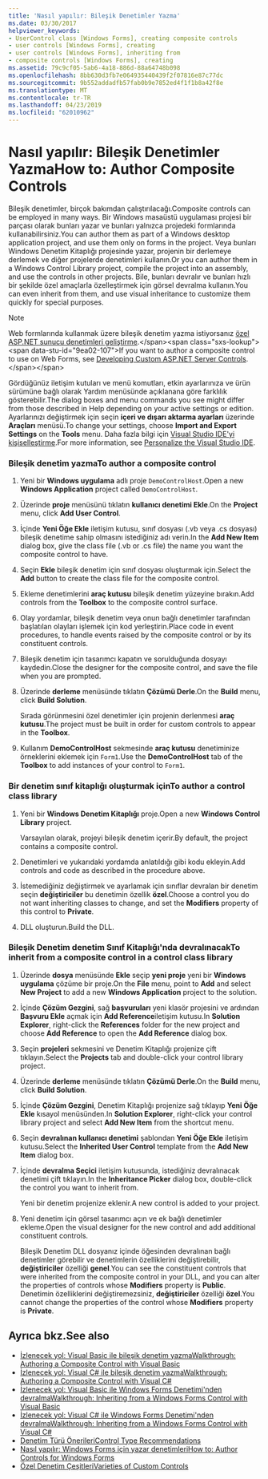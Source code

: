 ```yaml
---
title: 'Nasıl yapılır: Bileşik Denetimler Yazma'
ms.date: 03/30/2017
helpviewer_keywords:
- UserControl class [Windows Forms], creating composite controls
- user controls [Windows Forms], creating
- user controls [Windows Forms], inheriting from
- composite controls [Windows Forms], creating
ms.assetid: 79c9cf05-5ab6-4a18-886d-88a64748b098
ms.openlocfilehash: 8bb630d3fb7e064935440439f2f07816e87c77dc
ms.sourcegitcommit: 9b552addadfb57fab0b9e7852ed4f1f1b8a42f8e
ms.translationtype: MT
ms.contentlocale: tr-TR
ms.lasthandoff: 04/23/2019
ms.locfileid: "62010962"
---
```

# <a name="how-to-author-composite-controls"></a><span data-ttu-id="9ea02-102">Nasıl yapılır: Bileşik Denetimler Yazma</span><span class="sxs-lookup"><span data-stu-id="9ea02-102">How to: Author Composite Controls</span></span>
<span data-ttu-id="9ea02-103">Bileşik denetimler, birçok bakımdan çalıştırılacağı.</span><span class="sxs-lookup"><span data-stu-id="9ea02-103">Composite controls can be employed in many ways.</span></span> <span data-ttu-id="9ea02-104">Bir Windows masaüstü uygulaması projesi bir parçası olarak bunları yazar ve bunları yalnızca projedeki formlarında kullanabilirsiniz.</span><span class="sxs-lookup"><span data-stu-id="9ea02-104">You can author them as part of a Windows desktop application project, and use them only on forms in the project.</span></span> <span data-ttu-id="9ea02-105">Veya bunları Windows Denetim Kitaplığı projesinde yazar, projenin bir derlemeye derlemek ve diğer projelerde denetimleri kullanın.</span><span class="sxs-lookup"><span data-stu-id="9ea02-105">Or you can author them in a Windows Control Library project, compile the project into an assembly, and use the controls in other projects.</span></span> <span data-ttu-id="9ea02-106">Bile, bunları devralır ve bunları hızlı bir şekilde özel amaçlarla özelleştirmek için görsel devralma kullanın.</span><span class="sxs-lookup"><span data-stu-id="9ea02-106">You can even inherit from them, and use visual inheritance to customize them quickly for special purposes.</span></span>  
  
> [!NOTE]
>  <span data-ttu-id="9ea02-107">Web formlarında kullanmak üzere bileşik denetim yazma istiyorsanız [özel ASP.NET sunucu denetimleri geliştirme](https://docs.microsoft.com/previous-versions/aspnet/zt27tfhy(v=vs.100)).</span><span class="sxs-lookup"><span data-stu-id="9ea02-107">If you want to author a composite control to use on Web Forms, see [Developing Custom ASP.NET Server Controls](https://docs.microsoft.com/previous-versions/aspnet/zt27tfhy(v=vs.100)).</span></span>  
>   
>  <span data-ttu-id="9ea02-108">Gördüğünüz iletişim kutuları ve menü komutları, etkin ayarlarınıza ve ürün sürümüne bağlı olarak Yardım menüsünde açıklanana göre farklılık gösterebilir.</span><span class="sxs-lookup"><span data-stu-id="9ea02-108">The dialog boxes and menu commands you see might differ from those described in Help depending on your active settings or edition.</span></span> <span data-ttu-id="9ea02-109">Ayarlarınızı değiştirmek için seçin **içeri ve dışarı aktarma ayarları** üzerinde **Araçları** menüsü.</span><span class="sxs-lookup"><span data-stu-id="9ea02-109">To change your settings, choose **Import and Export Settings** on the **Tools** menu.</span></span> <span data-ttu-id="9ea02-110">Daha fazla bilgi için [Visual Studio IDE'yi kişiselleştirme](/visualstudio/ide/personalizing-the-visual-studio-ide).</span><span class="sxs-lookup"><span data-stu-id="9ea02-110">For more information, see [Personalize the Visual Studio IDE](/visualstudio/ide/personalizing-the-visual-studio-ide).</span></span>  
  
### <a name="to-author-a-composite-control"></a><span data-ttu-id="9ea02-111">Bileşik denetim yazma</span><span class="sxs-lookup"><span data-stu-id="9ea02-111">To author a composite control</span></span>  
  
1. <span data-ttu-id="9ea02-112">Yeni bir **Windows uygulama** adlı proje `DemoControlHost`.</span><span class="sxs-lookup"><span data-stu-id="9ea02-112">Open a new **Windows Application** project called `DemoControlHost`.</span></span>  
  
2. <span data-ttu-id="9ea02-113">Üzerinde **proje** menüsünü tıklatın **kullanıcı denetimi Ekle**.</span><span class="sxs-lookup"><span data-stu-id="9ea02-113">On the **Project** menu, click **Add User Control**.</span></span>  
  
3. <span data-ttu-id="9ea02-114">İçinde **Yeni Öğe Ekle** iletişim kutusu, sınıf dosyası (.vb veya .cs dosyası) bileşik denetime sahip olmasını istediğiniz adı verin.</span><span class="sxs-lookup"><span data-stu-id="9ea02-114">In the **Add New Item** dialog box, give the class file (.vb or .cs file) the name you want the composite control to have.</span></span>  
  
4. <span data-ttu-id="9ea02-115">Seçin **Ekle** bileşik denetim için sınıf dosyası oluşturmak için.</span><span class="sxs-lookup"><span data-stu-id="9ea02-115">Select the **Add** button to create the class file for the composite control.</span></span>  
  
5. <span data-ttu-id="9ea02-116">Ekleme denetimlerini **araç kutusu** bileşik denetim yüzeyine bırakın.</span><span class="sxs-lookup"><span data-stu-id="9ea02-116">Add controls from the **Toolbox** to the composite control surface.</span></span>  
  
6. <span data-ttu-id="9ea02-117">Olay yordamlar, bileşik denetim veya onun bağlı denetimler tarafından başlatılan olayları işlemek için kod yerleştirin.</span><span class="sxs-lookup"><span data-stu-id="9ea02-117">Place code in event procedures, to handle events raised by the composite control or by its constituent controls.</span></span>  
  
7. <span data-ttu-id="9ea02-118">Bileşik denetim için tasarımcı kapatın ve sorulduğunda dosyayı kaydedin.</span><span class="sxs-lookup"><span data-stu-id="9ea02-118">Close the designer for the composite control, and save the file when you are prompted.</span></span>  
  
8. <span data-ttu-id="9ea02-119">Üzerinde **derleme** menüsünde tıklatın **Çözümü Derle**.</span><span class="sxs-lookup"><span data-stu-id="9ea02-119">On the **Build** menu, click **Build Solution**.</span></span>  
  
     <span data-ttu-id="9ea02-120">Sırada görünmesini özel denetimler için projenin derlenmesi **araç kutusu**.</span><span class="sxs-lookup"><span data-stu-id="9ea02-120">The project must be built in order for custom controls to appear in the **Toolbox**.</span></span>  
  
9. <span data-ttu-id="9ea02-121">Kullanım **DemoControlHost** sekmesinde **araç kutusu** denetiminize örneklerini eklemek için `Form1`.</span><span class="sxs-lookup"><span data-stu-id="9ea02-121">Use the **DemoControlHost** tab of the **Toolbox** to add instances of your control to `Form1`.</span></span>  
  
### <a name="to-author-a-control-class-library"></a><span data-ttu-id="9ea02-122">Bir denetim sınıf kitaplığı oluşturmak için</span><span class="sxs-lookup"><span data-stu-id="9ea02-122">To author a control class library</span></span>  
  
1. <span data-ttu-id="9ea02-123">Yeni bir **Windows Denetim Kitaplığı** proje.</span><span class="sxs-lookup"><span data-stu-id="9ea02-123">Open a new **Windows Control Library** project.</span></span>  
  
     <span data-ttu-id="9ea02-124">Varsayılan olarak, projeyi bileşik denetim içerir.</span><span class="sxs-lookup"><span data-stu-id="9ea02-124">By default, the project contains a composite control.</span></span>  
  
2. <span data-ttu-id="9ea02-125">Denetimleri ve yukarıdaki yordamda anlatıldığı gibi kodu ekleyin.</span><span class="sxs-lookup"><span data-stu-id="9ea02-125">Add controls and code as described in the procedure above.</span></span>  
  
3. <span data-ttu-id="9ea02-126">İstemediğiniz değiştirmek ve ayarlamak için sınıflar devralan bir denetim seçin **değiştiriciler** bu denetimin özellik **özel**.</span><span class="sxs-lookup"><span data-stu-id="9ea02-126">Choose a control you do not want inheriting classes to change, and set the **Modifiers** property of this control to **Private**.</span></span>  
  
4. <span data-ttu-id="9ea02-127">DLL oluşturun.</span><span class="sxs-lookup"><span data-stu-id="9ea02-127">Build the DLL.</span></span>  
  
### <a name="to-inherit-from-a-composite-control-in-a-control-class-library"></a><span data-ttu-id="9ea02-128">Bileşik Denetim denetim Sınıf Kitaplığı'nda devralınacak</span><span class="sxs-lookup"><span data-stu-id="9ea02-128">To inherit from a composite control in a control class library</span></span>  
  
1. <span data-ttu-id="9ea02-129">Üzerinde **dosya** menüsünde **Ekle** seçip **yeni proje** yeni bir **Windows uygulama** çözüme bir proje.</span><span class="sxs-lookup"><span data-stu-id="9ea02-129">On the **File** menu, point to **Add** and select **New Project** to add a new **Windows Application** project to the solution.</span></span>  
  
2. <span data-ttu-id="9ea02-130">İçinde **Çözüm Gezgini**, sağ **başvuruları** yeni klasör projesini ve ardından **Başvuru Ekle** açmak için **Add Reference**iletişim kutusu.</span><span class="sxs-lookup"><span data-stu-id="9ea02-130">In **Solution Explorer**, right-click the **References** folder for the new project and choose **Add Reference** to open the **Add Reference** dialog box.</span></span>  
  
3. <span data-ttu-id="9ea02-131">Seçin **projeleri** sekmesini ve Denetim Kitaplığı projenize çift tıklayın.</span><span class="sxs-lookup"><span data-stu-id="9ea02-131">Select the **Projects** tab and double-click your control library project.</span></span>  
  
4. <span data-ttu-id="9ea02-132">Üzerinde **derleme** menüsünde tıklatın **Çözümü Derle**.</span><span class="sxs-lookup"><span data-stu-id="9ea02-132">On the **Build** menu, click **Build Solution**.</span></span>  
  
5. <span data-ttu-id="9ea02-133">İçinde **Çözüm Gezgini**, Denetim Kitaplığı projenize sağ tıklayıp **Yeni Öğe Ekle** kısayol menüsünden.</span><span class="sxs-lookup"><span data-stu-id="9ea02-133">In **Solution Explorer**, right-click your control library project and select **Add New Item** from the shortcut menu.</span></span>  
  
6. <span data-ttu-id="9ea02-134">Seçin **devralınan kullanıcı denetimi** şablondan **Yeni Öğe Ekle** iletişim kutusu.</span><span class="sxs-lookup"><span data-stu-id="9ea02-134">Select the **Inherited User Control** template from the **Add New Item** dialog box.</span></span>  
  
7. <span data-ttu-id="9ea02-135">İçinde **devralma Seçici** iletişim kutusunda, istediğiniz devralınacak denetimi çift tıklayın.</span><span class="sxs-lookup"><span data-stu-id="9ea02-135">In the **Inheritance Picker** dialog box, double-click the control you want to inherit from.</span></span>  
  
     <span data-ttu-id="9ea02-136">Yeni bir denetim projenize eklenir.</span><span class="sxs-lookup"><span data-stu-id="9ea02-136">A new control is added to your project.</span></span>  
  
8. <span data-ttu-id="9ea02-137">Yeni denetim için görsel tasarımcı açın ve ek bağlı denetimler ekleme.</span><span class="sxs-lookup"><span data-stu-id="9ea02-137">Open the visual designer for the new control and add additional constituent controls.</span></span>  
  
     <span data-ttu-id="9ea02-138">Bileşik Denetim DLL dosyanız içinde öğesinden devralınan bağlı denetimler görebilir ve denetimlerin özelliklerini değiştirebilir, **değiştiriciler** özelliği **genel**.</span><span class="sxs-lookup"><span data-stu-id="9ea02-138">You can see the constituent controls that were inherited from the composite control in your DLL, and you can alter the properties of controls whose **Modifiers** property is **Public**.</span></span> <span data-ttu-id="9ea02-139">Denetimin özelliklerini değiştiremezsiniz, **değiştiriciler** özelliği **özel**.</span><span class="sxs-lookup"><span data-stu-id="9ea02-139">You cannot change the properties of the control whose **Modifiers** property is **Private**.</span></span>  
  
## <a name="see-also"></a><span data-ttu-id="9ea02-140">Ayrıca bkz.</span><span class="sxs-lookup"><span data-stu-id="9ea02-140">See also</span></span>

- [<span data-ttu-id="9ea02-141">İzlenecek yol: Visual Basic ile bileşik denetim yazma</span><span class="sxs-lookup"><span data-stu-id="9ea02-141">Walkthrough: Authoring a Composite Control with Visual Basic</span></span>](walkthrough-authoring-a-composite-control-with-visual-basic.md)
- [<span data-ttu-id="9ea02-142">İzlenecek yol: Visual C# ile bileşik denetim yazma</span><span class="sxs-lookup"><span data-stu-id="9ea02-142">Walkthrough: Authoring a Composite Control with Visual C#</span></span>](walkthrough-authoring-a-composite-control-with-visual-csharp.md)
- [<span data-ttu-id="9ea02-143">İzlenecek yol: Visual Basic ile Windows Forms Denetimi'nden devralma</span><span class="sxs-lookup"><span data-stu-id="9ea02-143">Walkthrough: Inheriting from a Windows Forms Control with Visual Basic</span></span>](walkthrough-inheriting-from-a-windows-forms-control-with-visual-basic.md)
- [<span data-ttu-id="9ea02-144">İzlenecek yol: Visual C# ile Windows Forms Denetimi'nden devralma</span><span class="sxs-lookup"><span data-stu-id="9ea02-144">Walkthrough: Inheriting from a Windows Forms Control with Visual C#</span></span>](walkthrough-inheriting-from-a-windows-forms-control-with-visual-csharp.md)
- [<span data-ttu-id="9ea02-145">Denetim Türü Önerileri</span><span class="sxs-lookup"><span data-stu-id="9ea02-145">Control Type Recommendations</span></span>](control-type-recommendations.md)
- [<span data-ttu-id="9ea02-146">Nasıl yapılır: Windows Forms için yazar denetimleri</span><span class="sxs-lookup"><span data-stu-id="9ea02-146">How to: Author Controls for Windows Forms</span></span>](how-to-author-controls-for-windows-forms.md)
- [<span data-ttu-id="9ea02-147">Özel Denetim Çeşitleri</span><span class="sxs-lookup"><span data-stu-id="9ea02-147">Varieties of Custom Controls</span></span>](varieties-of-custom-controls.md)
